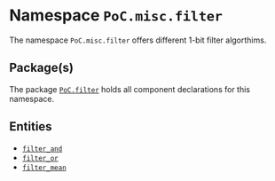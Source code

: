# Namespace `PoC.misc.filter`

The namespace `PoC.misc.filter` offers different 1-bit filter algorthims.


## Package(s)

The package [`PoC.filter`][filter.pkg] holds all component declarations for this namespace.


## Entities

 - [`filter_and`][filter_and]
 - [`filter_or`][filter_or]
 - [`filter_mean`][filter_mean]


 [filter.pkg]:	filter.pkg.vhdl
 [filter_and]:	filter_and.vhdl
 [filter_or]:	  filter_or.vhdl
 [filter_mean]:	filter_mean.vhdl
